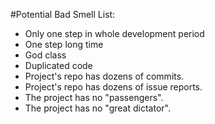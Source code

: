 #Potential Bad Smell List:

- Only one step in whole development period
- One step long time
- God class
- Duplicated code
- Project's repo has dozens of commits.
- Project's repo has dozens of issue reports.
- The project has no "passengers".
- The project has no "great dictator".

